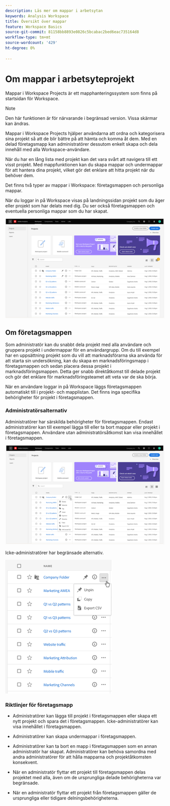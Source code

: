 ```yaml
---
description: Läs mer om mappar i arbetsytan
keywords: Analysis Workspace
title: Översikt över mappar
feature: Workspace Basics
source-git-commit: 81158bb8893e0826c5bcabac2bed6eac735164d8
workflow-type: tm+mt
source-wordcount: '429'
ht-degree: 0%

---
```



# Om mappar i arbetsyteprojekt

Mappar i Workspace Projects är ett mapphanteringssystem som finns på startsidan för Workspace.

>[!NOTE]
>
>Den här funktionen är för närvarande i begränsad version. Vissa skärmar kan ändras.

Mappar i Workspace Projects hjälper användarna att ordna och kategorisera sina projekt så att de blir bättre på att hämta och komma åt dem. Med en delad företagsmapp kan administratörer dessutom enkelt skapa och dela innehåll med alla Workspace-användare. 

När du har en lång lista med projekt kan det vara svårt att navigera till ett visst projekt. Med mappfunktionen kan du skapa mappar och undermappar för att hantera dina projekt, vilket gör det enklare att hitta projekt när du behöver dem. 

Det finns två typer av mappar i Workspace: företagsmappen och personliga mappar.

När du loggar in på Workspace visas på landningssidan projekt som du äger eller projekt som har delats med dig. Du ser också företagsmappen och eventuella personliga mappar som du har skapat.

![](/help/analyze/analysis-workspace/build-workspace-project/assets/landing-page.png)

## Om företagsmappen

Som administratör kan du snabbt dela projekt med alla användare och gruppera projekt i undermappar för en användargrupp. Om du till exempel har en uppsättning projekt som du vill att marknadsförarna ska använda för att starta sin undersökning, kan du skapa en marknadsföringsmapp i företagsmappen och sedan placera dessa projekt i marknadsföringsmappen. Detta ger snabb direktåtkomst till delade projekt och gör det enklare för marknadsföringsteamet att veta var de ska börja.

När en användare loggar in på Workspace läggs företagsmappen automatiskt till i projekt- och mapplistan. Det finns inga specifika behörigheter för projekt i företagsmappen.

### Administratörsalternativ

Administratörer har särskilda behörigheter för företagsmappen. Endast administratörer kan till exempel lägga till eller ta bort mappar eller projekt i företagsmappen. Användare utan administratörsåtkomst kan visa innehållet i företagsmappen.

![](/help/analyze/analysis-workspace/build-workspace-project/assets/admin-access-co-folder.png)

Icke-administratörer har begränsade alternativ.

![](/help/analyze/analysis-workspace/build-workspace-project/assets/non-admin-options.png)

### Riktlinjer för företagsmapp

- Administratörer kan lägga till projekt i företagsmappen eller skapa ett nytt projekt och spara det i företagsmappen. Icke-administratörer kan visa innehållet i företagsmappen.

- Administratörer kan skapa undermappar i företagsmappen.

- Administratörer kan ta bort en mapp i företagsmappen som en annan administratör har skapat. Administratörer kan behöva samordna med andra administratörer för att hålla mapparna och projektåtkomsten konsekvent.

- När en administratör flyttar ett projekt till företagsmappen delas projektet med alla, även om de ursprungliga delade behörigheterna var begränsade.

- När en administratör flyttar ett projekt från företagsmappen gäller de ursprungliga eller tidigare delningsbehörigheterna.

